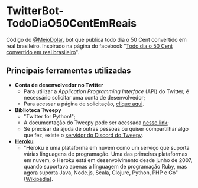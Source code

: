 # TwitterBot-TodoDiaO50CentEmReais
 Código do [@MeioDolar](https://twitter.com/MeioDolar), bot que publica todo dia o 50 Cent convertido em real brasileiro.
 Inspirado na página do facebook "[Todo dia o 50 Cent convertido em real brasileiro](https://www.facebook.com/50centemreais)".

## Principais ferramentas utilizadas
* **Conta de desenvolvedor no Twitter**
	* Para utilizar a *Application Programming Interface* (API) do Twitter, é necessário solicitar uma conta de desenvolvedor;
	* Para acessar a página de solicitação, [clique aqui](https://developer.twitter.com/en/apply-for-access).
* **Biblioteca Tweepy**
	* "Twitter for Python!";
	* A documentação do Tweepy pode ser acessada [nesse link](http://docs.tweepy.org/en/latest/);
	* Se precisar da ajuda de outras pessoas ou quiser compartilhar algo que fez, existe o [servidor do Discord do Tweepy](https://discord.gg/bJvqnhg).
* **[Heroku](https://www.heroku.com/)**
	* "Heroku é uma plataforma em nuvem como um serviço que suporta várias linguagens de programação. Uma das primeiras plataformas em nuvem, o Heroku está em desenvolvimento desde junho de 2007, quando suportava apenas a linguagem de programação Ruby, mas agora suporta Java, Node.js, Scala, Clojure, Python, PHP e Go" ([Wikipédia](https://en.wikipedia.org/wiki/Heroku)).